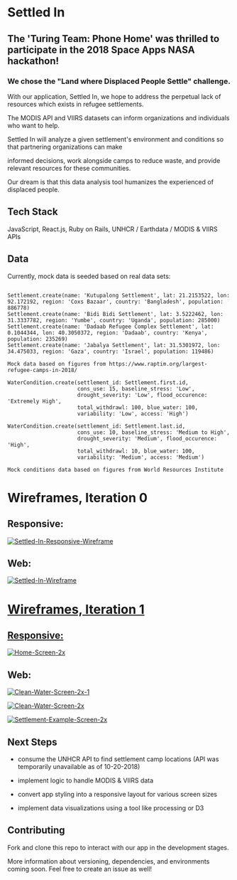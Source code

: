 # Settled In

## The 'Turing Team: Phone Home' was thrilled to participate in the 2018 Space Apps NASA hackathon! 

### We chose the "Land where Displaced People Settle" challenge.

With our application, Settled In, we hope to address the perpetual lack of resources which exists in refugee settlements.

The MODIS API and VIIRS datasets can inform organizations and individuals who want to help.

Settled In will analyze a given settlement's environment and conditions so that partnering organizations can make

informed decisions, work alongside camps to reduce waste, and provide relevant resources for these communities.

Our dream is that this data analysis tool humanizes the experienced of displaced people.

## Tech Stack

JavaScript, React.js, Ruby on Rails, UNHCR / Earthdata / MODIS & VIIRS APIs

## Data

Currently, mock data is seeded based on real data sets:

```

Settlement.create(name: 'Kutupalong Settlement', lat: 21.2153522, lon: 92.172192, region: 'Coxs Bazaar', country: 'Bangladesh', population: 886778)
Settlement.create(name: 'Bidi Bidi Settlement', lat: 3.5222462, lon: 31.3337782, region: 'Yumbe', country: 'Uganda', population: 285000)
Settlement.create(name: 'Dadaab Refugee Complex Settlement', lat: 0.1044344, lon: 40.3050372, region: 'Dadaab', country: 'Kenya', population: 235269)
Settlement.create(name: 'Jabalya Settlement', lat: 31.5301972, lon: 34.475033, region: 'Gaza', country: 'Israel', population: 119486)

Mock data based on figures from https://www.raptim.org/largest-refugee-camps-in-2018/

WaterCondition.create(settlement_id: Settlement.first.id, 
                      cons_use: 15, baseline_stress: 'Low', 
                      drought_severity: 'Low', flood_occurence: 'Extremely High', 
                      total_withdrawl: 100, blue_water: 100, 
                      variability: 'Low', access: 'High')

WaterCondition.create(settlement_id: Settlement.last.id,
                      cons_use: 10, baseline_stress: 'Medium to High',
                      drought_severity: 'Medium', flood_occurence: 'High',
                      total_withdrawl: 10, blue_water: 100,
                      variability: 'Medium', access: 'Medium')

Mock conditions data based on figures from World Resources Institute

```

# Wireframes, Iteration 0

## Responsive:

<a href="https://ibb.co/nJdk8A"><img src="https://preview.ibb.co/ivH1gV/Settled-In-Responsive-Wireframe.png" alt="Settled-In-Responsive-Wireframe" border="0"></a>

## Web:

<a href="https://ibb.co/h0VyTA"><img src="https://preview.ibb.co/fLBSMV/Settled-In-Wireframe.png" alt="Settled-In-Wireframe" border="0"><br />
  

# Wireframes, Iteration 1

## Responsive:


<a href="https://ibb.co/dYGa5q"><img src="https://preview.ibb.co/jqc4yA/Home-Screen-2x.png" alt="Home-Screen-2x" border="0"></a>



## Web:


<a href="https://ibb.co/mjpv5q"><img src="https://preview.ibb.co/c7qPyA/Clean-Water-Screen-2x-1.png" alt="Clean-Water-Screen-2x-1" border="0"></a>


<a href="https://ibb.co/bBH4yA"><img src="https://preview.ibb.co/haMWdA/Clean-Water-Screen-2x.png" alt="Clean-Water-Screen-2x" border="0"></a>


<a href="https://ibb.co/fcbWdA"><img src="https://preview.ibb.co/fWcF5q/Settlement-Example-Screen-2x.png" alt="Settlement-Example-Screen-2x" border="0"></a>


## Next Steps

* consume the UNHCR API to find settlement camp locations (API was temporarily unavailable as of 10-20-2018)

* implement logic to handle MODIS & VIIRS data

* convert app styling into a responsive layout for various screen sizes

* implement data visualizations using a tool like processing or D3

## Contributing

Fork and clone this repo to interact with our app in the development stages.

More information about versioning, dependencies, and environments coming soon. Feel free to create an issue as well!
